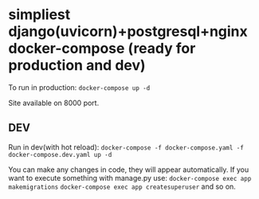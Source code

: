 # simpliest django(uvicorn)+postgresql+nginx docker-compose (ready for production and dev)
To run in production:
`docker-compose up -d`

Site available on 8000 port.

## DEV
Run in dev(with hot reload):
`docker-compose -f docker-compose.yaml -f docker-compose.dev.yaml up -d`

You can make any changes in code, they will appear automatically. If you want to execute something with manage.py use:
`docker-compose exec app makemigrations`
`docker-compose exec app createsuperuser`
and so on.
